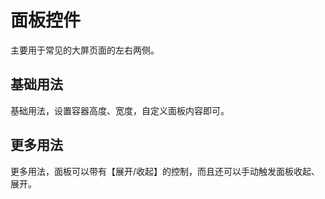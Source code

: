 # 面板控件

主要用于常见的大屏页面的左右两侧。

## 基础用法

基础用法，设置容器高度、宽度，自定义面板内容即可。

<ExampleModule fileName="basic"/>

## 更多用法

更多用法，面板可以带有【展开/收起】的控制，而且还可以手动触发面板收起、展开。

<ExampleModule fileName="more"/>

<PropsRenderDoc />
